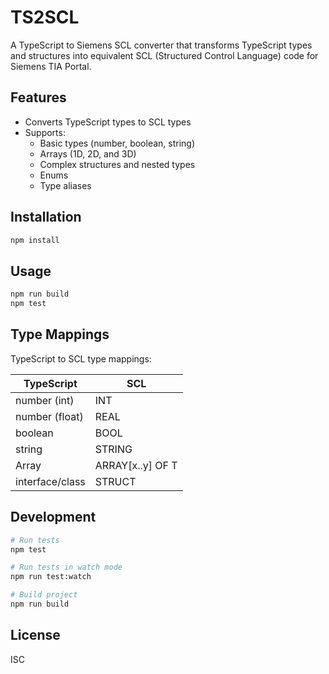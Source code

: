 # TS2SCL

A TypeScript to Siemens SCL converter that transforms TypeScript types and structures into equivalent SCL (Structured Control Language) code for Siemens TIA Portal.

## Features

- Converts TypeScript types to SCL types
- Supports:
  - Basic types (number, boolean, string)
  - Arrays (1D, 2D, and 3D)
  - Complex structures and nested types
  - Enums
  - Type aliases

## Installation

```bash
npm install
```

## Usage

```bash
npm run build
npm test
```

## Type Mappings

TypeScript to SCL type mappings:

| TypeScript | SCL |
|------------|-----|
| number (int) | INT |
| number (float) | REAL |
| boolean | BOOL |
| string | STRING |
| Array<T> | ARRAY[x..y] OF T |
| interface/class | STRUCT |

## Development

```bash
# Run tests
npm test

# Run tests in watch mode
npm run test:watch

# Build project
npm run build
```

## License

ISC 